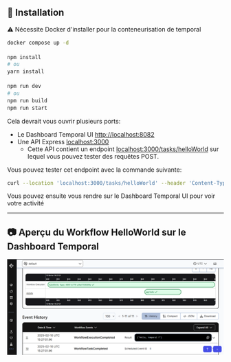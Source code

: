 ## 🚀 Installation

:warning: Nécessite Docker d'installer pour la conteneurisation de temporal

```sh
docker compose up -d

npm install
# ou
yarn install

npm run dev
# ou
npm run build
npm run start
```

Cela devrait vous ouvrir plusieurs ports:

-   Le Dashboard Temporal UI [http://localhost:8082](http://localhost:8082/namespaces/default/workflows)
-   Une API Express [localhost:3000](localhost:3000)
    -   Cette API contient un endpoint [localhost:3000/tasks/helloWorld](localhost:3000/tasks/helloWorld) sur lequel vous pouvez tester des requêtes POST.

Vous pouvez tester cet endpoint avec la commande suivante:

```sh
curl --location 'localhost:3000/tasks/helloWorld' --header 'Content-Type: application/json' --data '{"name": "Temporal"}'
```

Vous pouvez ensuite vous rendre sur le Dashboard Temporal UI pour voir votre activité

---

## 📷 Aperçu du Workflow HelloWorld sur le Dashboard Temporal

![Temporal Dashboard](./img/dashboard-workflow-hello-world.png)

